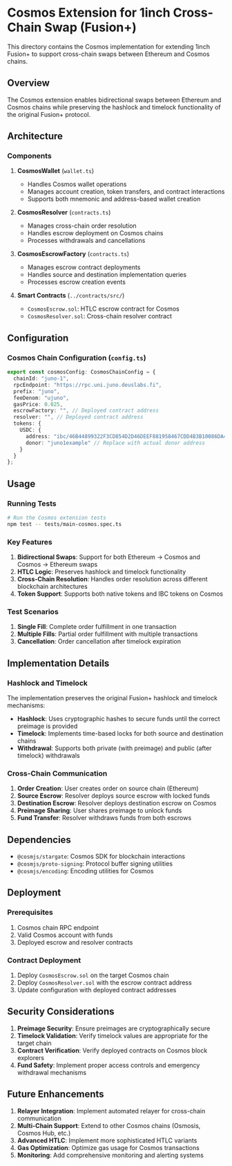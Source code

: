 # Cosmos Extension for 1inch Cross-Chain Swap (Fusion+)

This directory contains the Cosmos implementation for extending 1inch Fusion+ to support cross-chain swaps between Ethereum and Cosmos chains.

## Overview

The Cosmos extension enables bidirectional swaps between Ethereum and Cosmos chains while preserving the hashlock and timelock functionality of the original Fusion+ protocol.

## Architecture

### Components

1. **CosmosWallet** (`wallet.ts`)
   - Handles Cosmos wallet operations
   - Manages account creation, token transfers, and contract interactions
   - Supports both mnemonic and address-based wallet creation

2. **CosmosResolver** (`contracts.ts`)
   - Manages cross-chain order resolution
   - Handles escrow deployment on Cosmos chains
   - Processes withdrawals and cancellations

3. **CosmosEscrowFactory** (`contracts.ts`)
   - Manages escrow contract deployments
   - Handles source and destination implementation queries
   - Processes escrow creation events

4. **Smart Contracts** (`../contracts/src/`)
   - `CosmosEscrow.sol`: HTLC escrow contract for Cosmos
   - `CosmosResolver.sol`: Cross-chain resolver contract

## Configuration

### Cosmos Chain Configuration (`config.ts`)

```typescript
export const cosmosConfig: CosmosChainConfig = {
  chainId: "juno-1",
  rpcEndpoint: "https://rpc.uni.juno.deuslabs.fi",
  prefix: "juno",
  feeDenom: "ujuno",
  gasPrice: 0.025,
  escrowFactory: "", // Deployed contract address
  resolver: "", // Deployed contract address
  tokens: {
    USDC: {
      address: "ibc/46B44899322F3CD854D2D46DEEF881958467CDD4B3B10086DA49296BBED94BED",
      donor: "juno1example" // Replace with actual donor address
    }
  }
};
```

## Usage

### Running Tests

```bash
# Run the Cosmos extension tests
npm test -- tests/main-cosmos.spec.ts
```

### Key Features

1. **Bidirectional Swaps**: Support for both Ethereum → Cosmos and Cosmos → Ethereum swaps
2. **HTLC Logic**: Preserves hashlock and timelock functionality
3. **Cross-Chain Resolution**: Handles order resolution across different blockchain architectures
4. **Token Support**: Supports both native tokens and IBC tokens on Cosmos

### Test Scenarios

1. **Single Fill**: Complete order fulfillment in one transaction
2. **Multiple Fills**: Partial order fulfillment with multiple transactions
3. **Cancellation**: Order cancellation after timelock expiration

## Implementation Details

### Hashlock and Timelock

The implementation preserves the original Fusion+ hashlock and timelock mechanisms:

- **Hashlock**: Uses cryptographic hashes to secure funds until the correct preimage is provided
- **Timelock**: Implements time-based locks for both source and destination chains
- **Withdrawal**: Supports both private (with preimage) and public (after timelock) withdrawals

### Cross-Chain Communication

1. **Order Creation**: User creates order on source chain (Ethereum)
2. **Source Escrow**: Resolver deploys source escrow with locked funds
3. **Destination Escrow**: Resolver deploys destination escrow on Cosmos
4. **Preimage Sharing**: User shares preimage to unlock funds
5. **Fund Transfer**: Resolver withdraws funds from both escrows

## Dependencies

- `@cosmjs/stargate`: Cosmos SDK for blockchain interactions
- `@cosmjs/proto-signing`: Protocol buffer signing utilities
- `@cosmjs/encoding`: Encoding utilities for Cosmos

## Deployment

### Prerequisites

1. Cosmos chain RPC endpoint
2. Valid Cosmos account with funds
3. Deployed escrow and resolver contracts

### Contract Deployment

1. Deploy `CosmosEscrow.sol` on the target Cosmos chain
2. Deploy `CosmosResolver.sol` with the escrow contract address
3. Update configuration with deployed contract addresses

## Security Considerations

1. **Preimage Security**: Ensure preimages are cryptographically secure
2. **Timelock Validation**: Verify timelock values are appropriate for the target chain
3. **Contract Verification**: Verify deployed contracts on Cosmos block explorers
4. **Fund Safety**: Implement proper access controls and emergency withdrawal mechanisms

## Future Enhancements

1. **Relayer Integration**: Implement automated relayer for cross-chain communication
2. **Multi-Chain Support**: Extend to other Cosmos chains (Osmosis, Cosmos Hub, etc.)
3. **Advanced HTLC**: Implement more sophisticated HTLC variants
4. **Gas Optimization**: Optimize gas usage for Cosmos transactions
5. **Monitoring**: Add comprehensive monitoring and alerting systems 